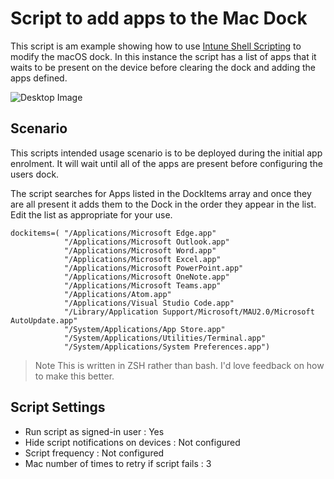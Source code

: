 # Script to add apps to the Mac Dock

This script is am example showing how to use [Intune Shell Scripting](https://docs.microsoft.com/en-us/mem/intune/apps/macos-shell-scripts) to modify the macOS dock. In this instance the script has a list of apps that it waits to be present on the device before clearing the dock and adding the apps defined.

![Desktop Image](https://github.com/microsoft/shell-intune-samples/raw/master/img/desktop.png)

## Scenario

This scripts intended usage scenario is to be deployed during the initial app enrolment. It will wait until all of the apps are present before configuring the users dock.

The script searches for Apps listed in the DockItems array and once they are all present it adds them to the Dock in the order they appear in the list. Edit the list as appropriate for your use.

```
dockitems=( "/Applications/Microsoft Edge.app"
            "/Applications/Microsoft Outlook.app"
            "/Applications/Microsoft Word.app"
            "/Applications/Microsoft Excel.app"
            "/Applications/Microsoft PowerPoint.app"
            "/Applications/Microsoft OneNote.app"
            "/Applications/Microsoft Teams.app"
            "/Applications/Atom.app"
            "/Applications/Visual Studio Code.app"
            "/Library/Application Support/Microsoft/MAU2.0/Microsoft AutoUpdate.app"
            "/System/Applications/App Store.app"
            "/System/Applications/Utilities/Terminal.app"
            "/System/Applications/System Preferences.app")
```

>Note
>This is written in ZSH rather than bash. I'd love feedback on how to make this better.


## Script Settings

- Run script as signed-in user : Yes
- Hide script notifications on devices : Not configured
- Script frequency : Not configured
- Mac number of times to retry if script fails : 3
